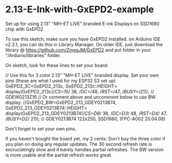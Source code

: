 # 2.13-E-Ink-with-GxEPD2-example
Set up for using 2.13" "MH-ET LIVE" branded E-ink Displays on SSD1680 chip with GxEPD2

To use this sketch, make sure you have GxEPD2 installed. on Arduino IDE v2.2.1, you can do this in Library Manager. On older IDE, just download the library @ https://github.com/ZinggJM/GxEPD2 and put folder in your "/Arduino/libraries" folder.

On sketch, look for these lines to set your board:

// Use this for 3 color 2.13" "MH-ET LIVE" branded display. Set your own pins (these are what I used for my ESP32 S3 set up)
GxEPD2_3C<GxEPD2_213c, GxEPD2_213c::HEIGHT> display(GxEPD2_213c(/*CS=15*/ 38, /*DC=*/48, /*RST=*/47, /*BUSY=*/21)); // GDEW0213Z16
// Or comment above and uncomment below to use BW display:
//GxEPD2_BW<GxEPD2_213_GDEY0213B74, GxEPD2_213_GDEY0213B74::HEIGHT> display(GxEPD2_213_GDEY0213B74(/*CS=D8*/ 38, /*DC=D3*/ 48, /*RST=D4*/ 47, /*BUSY=D2*/ 21)); // GDEY0213B74 122x250, SSD1680, (FPC-A002 20.04.08)

Don't forget to set your own pins.

If you haven't bought the board yet, my 2 cents: Don't buy the three color if you plan on doing any regular updates. The 30 second refresh rate is excruciatingly slow and it barely handles partial refreshes. The BW version is more usable and the partial refresh works great.
